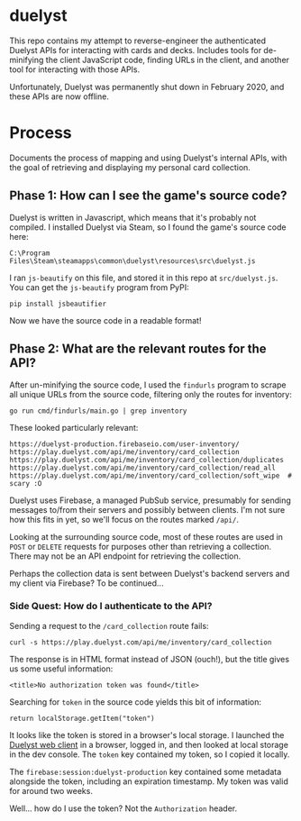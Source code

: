 # duelyst

This repo contains my attempt to reverse-engineer the authenticated Duelyst APIs
for interacting with cards and decks. Includes tools for de-minifying the client
JavaScript code, finding URLs in the client, and another tool for interacting
with those APIs.

Unfortunately, Duelyst was permanently shut down in February 2020, and these
APIs are now offline.

# Process

Documents the process of mapping and using Duelyst's internal APIs, with the
goal of retrieving and displaying my personal card collection.

## Phase 1: How can I see the game's source code?

Duelyst is written in Javascript, which means that it's probably not compiled.
I installed Duelyst via Steam, so I found the game's source code here:

```
C:\Program Files\Steam\steamapps\common\duelyst\resources\src\duelyst.js
```

I ran `js-beautify` on this file, and stored it in this repo at
`src/duelyst.js`. You can get the `js-beautify` program from PyPI:

```
pip install jsbeautifier
```

Now we have the source code in a readable format!

## Phase 2: What are the relevant routes for the API?

After un-minifying the source code, I used the `findurls` program to scrape all
unique URLs from the source code, filtering only the routes for inventory:

```
go run cmd/findurls/main.go | grep inventory
```

These looked particularly relevant:

```
https://duelyst-production.firebaseio.com/user-inventory/
https://play.duelyst.com/api/me/inventory/card_collection
https://play.duelyst.com/api/me/inventory/card_collection/duplicates
https://play.duelyst.com/api/me/inventory/card_collection/read_all
https://play.duelyst.com/api/me/inventory/card_collection/soft_wipe  # scary :O
```

Duelyst uses Firebase, a managed PubSub service, presumably for sending
messages to/from their servers and possibly between clients. I'm not sure how
this fits in yet, so we'll focus on the routes marked `/api/`.

Looking at the surrounding source code, most of these routes are used in `POST`
or `DELETE` requests for purposes other than retrieving a collection. There may
not be an API endpoint for retrieving the collection.

Perhaps the collection data is sent between Duelyst's backend servers and my
client via Firebase? To be continued...

### Side Quest: How do I authenticate to the API?

Sending a request to the `/card_collection` route fails:

```
curl -s https://play.duelyst.com/api/me/inventory/card_collection
```

The response is in HTML format instead of JSON (ouch!), but the title gives us
some useful information:

```
<title>No authorization token was found</title>
```

Searching for `token` in the source code yields this bit of information:

```
return localStorage.getItem("token")
```

It looks like the token is stored in a browser's local storage. I launched the
[Duelyst web client](http://play.duelyst.com) in a browser, logged in, and then
looked at local storage in the dev console. The `token` key contained my token,
so I copied it locally.

The `firebase:session:duelyst-production` key contained some metadata alongside
the token, including an expiration timestamp. My token was valid for around two
weeks.

Well... how do I use the token? Not the `Authorization` header.
